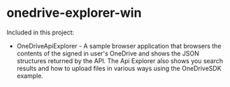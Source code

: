 # onedrive-explorer-win



Included in this project:

* OneDriveApiExplorer - A sample browser application that browsers the contents
  of the signed in user's OneDrive and shows the JSON structures returned by the
  API. The Api Explorer also shows you search results and how to upload files in
  various ways using the OneDriveSDK example.

